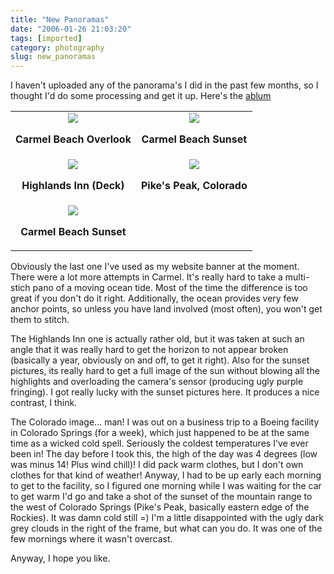 ```yaml
---
title: "New Panoramas"
date: "2006-01-26 21:03:20"
tags: [imported]
category: photography
slug: new_panoramas
---
```


I haven't uploaded any of the panorama's I did in the past few months, so I
thought I'd do some processing and get it up. Here's the
<a title="Panoramas - Page 2" href="http://gallery.mcstudios.net/v/photography/pano/?g2_page=2">ablum</a>

<table width="100%" cellpadding="2" border="0" align="center">
<tr>
<td><a title="Carmel Beach" href="http://gallery.mcstudios.net/v/photography/pano/Carmel-Beach.jpg.html" />
<div style="text-align: center"><a title="Carmel Beach" href="http://gallery.mcstudios.net/v/photography/pano/Carmel-Beach.jpg.html"><img src="http://gallery.mcstudios.net/d/1925-1/Carmel-Beach.jpg" /></a></div>
<p align="center" style="font-weight: bold">Carmel Beach Overlook
</td>
<td><a title="Sunset" href="http://gallery.mcstudios.net/v/photography/pano/Carmel-Sunset.jpg.html" />
<div style="text-align: center"><a title="Sunset" href="http://gallery.mcstudios.net/v/photography/pano/Carmel-Sunset.jpg.html"><img src="http://gallery.mcstudios.net/d/1928-2/Carmel-Sunset.jpg" /></a></div>
<p align="center" style="font-weight: bold">Carmel Beach Sunset
</td>
</tr>
<tr>
<td><a title="Highlands Inn" href="http://gallery.mcstudios.net/v/photography/pano/Highlands-Inn-Deck.jpg.html" />
<div style="text-align: center"><a title="Highlands Inn" href="http://gallery.mcstudios.net/v/photography/pano/Highlands-Inn-Deck.jpg.html"><img src="http://gallery.mcstudios.net/d/1931-2/Highlands-Inn-Deck.jpg" /></a></div>
<p style="text-align: center; font-weight: bold">Highlands Inn (Deck)
</td>
<td><a title="Pike's Peak (outside Colorado Springs)" href="http://gallery.mcstudios.net/v/photography/pano/Pikes-Peak.jpg.html" />
<div style="text-align: center"><a title="Pike's Peak (outside Colorado Springs)" href="http://gallery.mcstudios.net/v/photography/pano/Pikes-Peak.jpg.html"><img src="http://gallery.mcstudios.net/d/1934-2/Pikes-Peak.jpg" /></a></div>
<p style="text-align: center; font-weight: bold">Pike's Peak, Colorado
</td>
</tr>
<tr>
<td><a title="Carmel" href="http://gallery.mcstudios.net/v/photography/pano/Wide-Carmel-Beach.jpg.html" />
<div style="text-align: center"><a title="Carmel" href="http://gallery.mcstudios.net/v/photography/pano/Wide-Carmel-Beach.jpg.html"><img src="http://gallery.mcstudios.net/d/1937-2/Wide-Carmel-Beach.jpg" /></a></div>
<p style="text-align: center; font-weight: bold">Carmel Beach Sunset
</td>
<td></td>
</tr>
</table>
Obviously the last one I've used as my website banner at the moment. There were a lot more attempts in Carmel.  It's really hard to take a multi-stich pano of a moving ocean tide.  Most of the time the difference is too great if you don't do it right.  Additionally, the ocean provides very few anchor points, so unless you have land involved (most often), you won't get them to stitch.

The Highlands Inn one is actually rather old, but it was taken at such an angle
that it was really hard to get the horizon to not appear broken (basically a
year, obviously on and off, to get it right). Also for the sunset pictures, its
really hard to get a full image of the sun without blowing all the highlights
and overloading the camera's sensor (producing ugly purple fringing). I got
really lucky with the sunset pictures here. It produces a nice contrast, I
think.

The Colorado image... man! I was out on a business trip to a Boeing facility in
Colorado Springs (for a week), which just happened to be at the same time as a
wicked cold spell. Seriously the coldest temperatures I've ever been in! The day
before I took this, the high of the day was 4 degrees (low was minus 14! Plus
wind chill)! I did pack warm clothes, but I don't own clothes for that kind of
weather! Anyway, I had to be up early each morning to get to the facility, so I
figured one morning while I was waiting for the car to get warm I'd go and take
a shot of the sunset of the mountain range to the west of Colorado Springs
(Pike's Peak, basically eastern edge of the Rockies). It was damn cold still =)
I'm a little disappointed with the ugly dark grey clouds in the right of the
frame, but what can you do. It was one of the few mornings where it wasn't
overcast.

Anyway, I hope you like.
